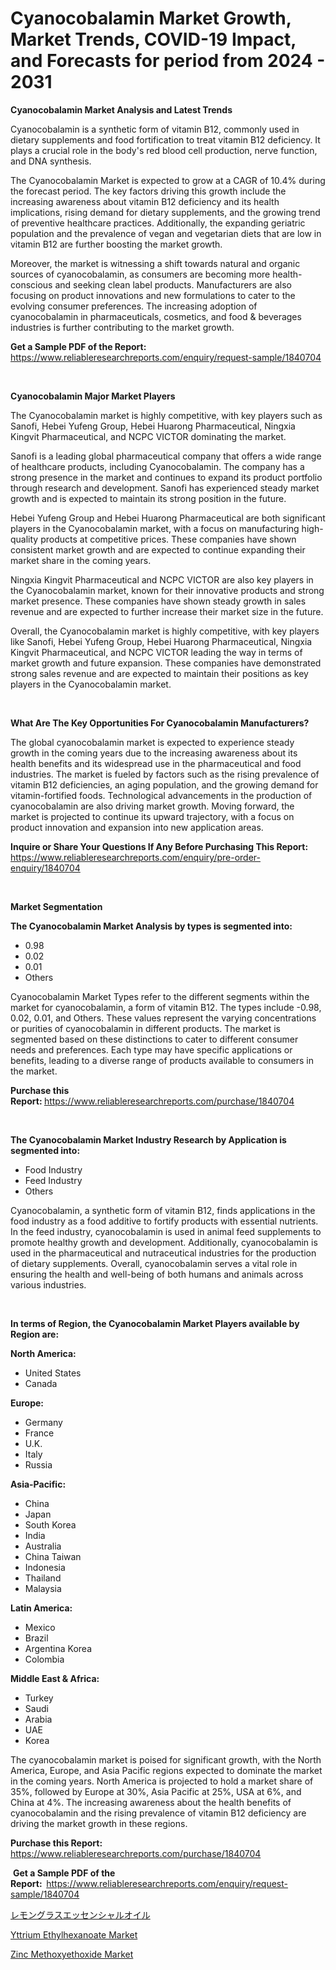 <p><h1>Cyanocobalamin Market Growth, Market Trends, COVID-19 Impact, and Forecasts for period from 2024 - 2031</h1></p><p><strong>Cyanocobalamin Market Analysis and Latest Trends</strong></p>
<p><p>Cyanocobalamin is a synthetic form of vitamin B12, commonly used in dietary supplements and food fortification to treat vitamin B12 deficiency. It plays a crucial role in the body's red blood cell production, nerve function, and DNA synthesis.</p><p>The Cyanocobalamin Market is expected to grow at a CAGR of 10.4% during the forecast period. The key factors driving this growth include the increasing awareness about vitamin B12 deficiency and its health implications, rising demand for dietary supplements, and the growing trend of preventive healthcare practices. Additionally, the expanding geriatric population and the prevalence of vegan and vegetarian diets that are low in vitamin B12 are further boosting the market growth.</p><p>Moreover, the market is witnessing a shift towards natural and organic sources of cyanocobalamin, as consumers are becoming more health-conscious and seeking clean label products. Manufacturers are also focusing on product innovations and new formulations to cater to the evolving consumer preferences. The increasing adoption of cyanocobalamin in pharmaceuticals, cosmetics, and food & beverages industries is further contributing to the market growth.</p></p>
<p><strong>Get a Sample PDF of the Report:&nbsp;</strong> <a href="https://www.reliableresearchreports.com/enquiry/request-sample/1840704">https://www.reliableresearchreports.com/enquiry/request-sample/1840704</a></p>
<p>&nbsp;</p>
<p><strong>Cyanocobalamin Major Market Players</strong></p>
<p><p>The Cyanocobalamin market is highly competitive, with key players such as Sanofi, Hebei Yufeng Group, Hebei Huarong Pharmaceutical, Ningxia Kingvit Pharmaceutical, and NCPC VICTOR dominating the market.</p><p>Sanofi is a leading global pharmaceutical company that offers a wide range of healthcare products, including Cyanocobalamin. The company has a strong presence in the market and continues to expand its product portfolio through research and development. Sanofi has experienced steady market growth and is expected to maintain its strong position in the future.</p><p>Hebei Yufeng Group and Hebei Huarong Pharmaceutical are both significant players in the Cyanocobalamin market, with a focus on manufacturing high-quality products at competitive prices. These companies have shown consistent market growth and are expected to continue expanding their market share in the coming years.</p><p>Ningxia Kingvit Pharmaceutical and NCPC VICTOR are also key players in the Cyanocobalamin market, known for their innovative products and strong market presence. These companies have shown steady growth in sales revenue and are expected to further increase their market size in the future.</p><p>Overall, the Cyanocobalamin market is highly competitive, with key players like Sanofi, Hebei Yufeng Group, Hebei Huarong Pharmaceutical, Ningxia Kingvit Pharmaceutical, and NCPC VICTOR leading the way in terms of market growth and future expansion. These companies have demonstrated strong sales revenue and are expected to maintain their positions as key players in the Cyanocobalamin market.</p></p>
<p>&nbsp;</p>
<p><strong>What Are The Key Opportunities For Cyanocobalamin Manufacturers?</strong></p>
<p><p>The global cyanocobalamin market is expected to experience steady growth in the coming years due to the increasing awareness about its health benefits and its widespread use in the pharmaceutical and food industries. The market is fueled by factors such as the rising prevalence of vitamin B12 deficiencies, an aging population, and the growing demand for vitamin-fortified foods. Technological advancements in the production of cyanocobalamin are also driving market growth. Moving forward, the market is projected to continue its upward trajectory, with a focus on product innovation and expansion into new application areas.</p></p>
<p><strong>Inquire or Share Your Questions If Any Before Purchasing This Report:</strong> <a href="https://www.reliableresearchreports.com/enquiry/pre-order-enquiry/1840704">https://www.reliableresearchreports.com/enquiry/pre-order-enquiry/1840704</a></p>
<p>&nbsp;</p>
<p><strong>Market Segmentation</strong></p>
<p><strong>The Cyanocobalamin Market Analysis by types is segmented into:</strong></p>
<p><ul><li>0.98</li><li>0.02</li><li>0.01</li><li>Others</li></ul></p>
<p><p>Cyanocobalamin Market Types refer to the different segments within the market for cyanocobalamin, a form of vitamin B12. The types include -0.98, 0.02, 0.01, and Others. These values represent the varying concentrations or purities of cyanocobalamin in different products. The market is segmented based on these distinctions to cater to different consumer needs and preferences. Each type may have specific applications or benefits, leading to a diverse range of products available to consumers in the market.</p></p>
<p><strong>Purchase this Report:&nbsp;</strong><a href="https://www.reliableresearchreports.com/purchase/1840704">https://www.reliableresearchreports.com/purchase/1840704</a></p>
<p>&nbsp;</p>
<p><strong>The Cyanocobalamin Market Industry Research by Application is segmented into:</strong></p>
<p><ul><li>Food Industry</li><li>Feed Industry</li><li>Others</li></ul></p>
<p><p>Cyanocobalamin, a synthetic form of vitamin B12, finds applications in the food industry as a food additive to fortify products with essential nutrients. In the feed industry, cyanocobalamin is used in animal feed supplements to promote healthy growth and development. Additionally, cyanocobalamin is used in the pharmaceutical and nutraceutical industries for the production of dietary supplements. Overall, cyanocobalamin serves a vital role in ensuring the health and well-being of both humans and animals across various industries.</p></p>
<p>&nbsp;</p>
<p><strong>In terms of Region, the Cyanocobalamin Market Players available by Region are:</strong></p>
<p>
    <p> <strong> North America: </strong>
        <ul>
            <li>United States</li>
            <li>Canada</li>
        </ul>
        </p> 
    <p> <strong> Europe: </strong>
        <ul>
            <li>Germany</li>
            <li>France</li>
            <li>U.K.</li>
            <li>Italy</li>
            <li>Russia</li>
        </ul>
        </p> 
    <p> <strong> Asia-Pacific: </strong>
        <ul>
            <li>China</li>
            <li>Japan</li>
            <li>South Korea</li>
            <li>India</li>
            <li>Australia</li>
            <li>China Taiwan</li>
            <li>Indonesia</li>
            <li>Thailand</li>
            <li>Malaysia</li>
        </ul>
        </p> 
    <p> <strong> Latin America: </strong>
        <ul>
            <li>Mexico</li>
            <li>Brazil</li>
            <li>Argentina Korea</li>
            <li>Colombia</li>
        </ul>
        </p> 
    <p> <strong> Middle East & Africa: </strong>
        <ul>
            <li>Turkey</li>
            <li>Saudi</li>
            <li>Arabia</li>
            <li>UAE</li>
            <li>Korea</li>
        </ul>
    </p>
    </p>
<p><p>The cyanocobalamin market is poised for significant growth, with the North America, Europe, and Asia Pacific regions expected to dominate the market in the coming years. North America is projected to hold a market share of 35%, followed by Europe at 30%, Asia Pacific at 25%, USA at 6%, and China at 4%. The increasing awareness about the health benefits of cyanocobalamin and the rising prevalence of vitamin B12 deficiency are driving the market growth in these regions.</p></p>
<p><strong>Purchase this Report: </strong><a href="https://www.reliableresearchreports.com/purchase/1840704">https://www.reliableresearchreports.com/purchase/1840704</a></p>
<p>&nbsp;<strong>Get a Sample PDF of the Report:&nbsp;&nbsp;</strong><a href="https://www.reliableresearchreports.com/enquiry/request-sample/1840704">https://www.reliableresearchreports.com/enquiry/request-sample/1840704</a></p>
<p><strong></strong></p>
<p><p><a href="https://github.com/ppmazlotr77499/Market-Research-Report-List-1/blob/main/1145146192061.md">レモングラスエッセンシャルオイル</a></p><p><a href="https://view.publitas.com/reportprime-1/yttrium-ethylhexanoate-market-provides-detailed-segmentation-of-this-market-based-on-type-application-and-region-and-forecast-for-the-period-from-2024-2031/">Yttrium Ethylhexanoate Market</a></p><p><a href="https://view.publitas.com/reportprime-1/zinc-methoxyethoxide-market-research-report-the-key-to-successful-business-strategy-forecasted-for-period-from-2024-2031/">Zinc Methoxyethoxide Market</a></p></p>